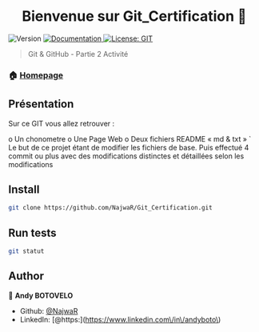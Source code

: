 <h1 align="center">Bienvenue sur Git_Certification 👋</h1>
<p>
  <img alt="Version" src="https://img.shields.io/badge/version-1.1-blue.svg?cacheSeconds=2592000" />
  <a href="https://github.com/NajwaR/Git_Certification.git/README.md" target="_blank">
    <img alt="Documentation" src="https://img.shields.io/badge/documentation-yes-brightgreen.svg" />
  </a>
  <a href="#" target="_blank">
    <img alt="License: GIT" src="https://img.shields.io/badge/License-GIT-yellow.svg" />
  </a>
</p>

> Git & GitHub - Partie 2 Activité

### 🏠 [Homepage](https://github.com/NajwaR/Git_Certification.git)

## Présentation 

Sur ce GIT vous allez retrouver : 

o	Un chonometre 
o	Une Page Web 
o	Deux fichiers README « md & txt »
`
Le but de ce projet étant de modifier les fichiers de base.
Puis effectué 4 commit ou plus avec des modifications distinctes et détaillées selon les modifications 
 

## Install

```sh
git clone https://github.com/NajwaR/Git_Certification.git
```

## Run tests

```sh
git statut
```

## Author

👤 **Andy BOTOVELO**

* Github: [@NajwaR](https://github.com/NajwaR)
* LinkedIn: [@https:](https://www.linkedin.com\/in\/andyboto\)

